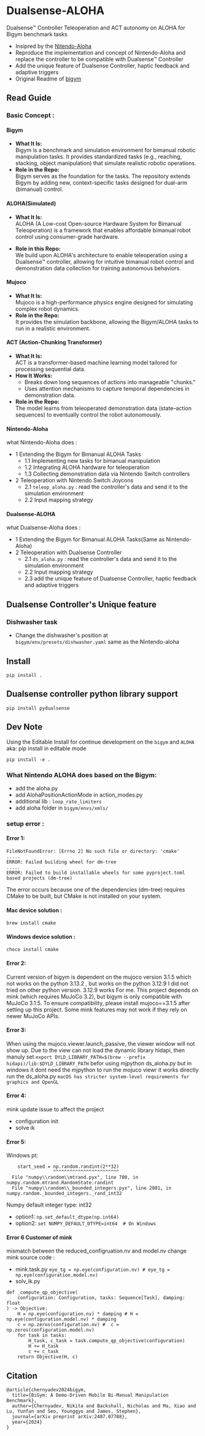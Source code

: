 # Dualsense-ALOHA
Dualsense™ Controller Teleoperation and ACT autonomy on ALOHA for Bigym benchmark tasks 

- Insipred by the [Nitendo-Aloha](https://github.com/AlmondGod/Nintendo-Aloha)
- Reproduce the implementation and concept of Nintendo-Aloha and replace the controller to be compatible with Dualsense™ Controller
- Add the unique feature of Dualsense Controller, haptic feedback and adaptive triggers
- Original Readme of [bigym](https://github.com/chernyadev/bigym)


## Read Guide 
### Basic Concept : 

#### Bigym
- **What It Is:**  
  Bigym is a benchmark and simulation environment for bimanual robotic manipulation tasks.  It provides standardized tasks (e.g., reaching, stacking, object manipulation) that simulate realistic robotic operations.
- **Role in the Repo:**  
  Bigym serves as the foundation for the tasks. The repository extends Bigym by adding new, context-specific tasks designed for dual-arm (bimanual) control.

#### ALOHA(Simulated)
- **What It Is:**  
  ALOHA (A Low-cost Open-source Hardware System for Bimanual Teleoperation) is a framework that enables affordable bimanual robot control using consumer-grade hardware.

- **Role in this Repo:**  
  We build upon ALOHA's architecture to enable teleoperation using a Dualsense™ controller, allowing for intuitive bimanual robot control and demonstration data collection for training autonomous behaviors.

#### Mujoco
- **What It Is:**  
  Mujoco is a high-performance physics engine designed for simulating complex robot dynamics.
- **Role in the Repo:**  
  It provides the simulation backbone, allowing the Bigym/ALOHA tasks to run in a realistic environment.

#### ACT (Action-Chunking Transformer)
- **What It Is:**  
  ACT is a transformer-based machine learning model tailored for processing sequential data.
- **How It Works:**  
  - Breaks down long sequences of actions into manageable "chunks."
  - Uses attention mechanisms to capture temporal dependencies in demonstration data.
- **Role in the Repo:**  
  The model learns from teleoperated demonstration data (state–action sequences) to eventually control the robot autonomously.

#### Nintendo-Aloha

what Nintendo-Aloha does :  
- 1 Extending the Bigym for Bimanual ALOHA Tasks
    - 1.1 Implementing new tasks for bimanual manipulation
    - 1.2 Integrating ALOHA hardware for teleoperation
    - 1.3 Collecting demonstration data via Nintendo Switch controllers
- 2 Teleoperation with Nintendo Switch Joycons
    - 2.1 `teleop_aloha.py` : read the controller's data and send it to the simulation environment
    - 2.2 Input mapping strategy 


#### Dualsense-ALOHA
what Dualsense-Aloha does : 
- 1 Extending the Bigym for Bimanual ALOHA Tasks(Same as Nintendo-Aloha)
- 2 Teleoperation with Dualsense Controller
    - 2.1 `ds_aloha.py` : read the controller's data and send it to the simulation environment
    - 2.2 Input mapping strategy 
    - 2.3 add the unique feature of Dualsense Controller, haptic feedback and adaptive triggers


## Dualsense Controller's Unique feature


### Dishwasher task
- Change the dishwasher's position at `bigym/env/presets/dishwasher.yaml` same as the Nintendo-aloha


## Install

`pip install .`

## Dualsense controller python library support 

`pip install pydualsense` 

## Dev Note

Using the Editable Install for continue development on the `bigym` and `ALOHA`   aka: pip install in editable mode

```
pip install -e .
```

### What Nintendo ALOHA does based on the Bigym: 
  - add the aloha.py 
  - add AlohaPositionActionMode in action_modes.py
  - additional lib : `loop_rate_limiters` 
  - add aloha folder in `bigym/envs/xmls/ `

###  setup error :


#### Error 1: 

```
FileNotFoundError: [Errno 2] No such file or directory: 'cmake'
.....
ERROR: Failed building wheel for dm-tree
.....
ERROR: Failed to build installable wheels for some pyproject.toml based projects (dm-tree)
```


The error occurs because one of the dependencies (dm-tree) requires CMake to be built, but CMake is not installed on your system. 

#### Mac device solution :  
```
brew install cmake
```

#### Windows device solution : 
```
choco install cmake
```

#### Error 2: 
Current version of bigym is dependent on the mujoco version 3.1.5 which not works on the python 3.13.2 , but works on the python 3.12.9 I did not tried on other python version.  3.12.9 works For me. This project depends on mink (which requires MuJoCo 3.2), but bigym is only compatible with MuJoCo 3.1.5. To ensure compatibility, please install mujoco==3.1.5 after setting up this project. Some mink features may not work if they rely on newer MuJoCo APIs.

#### Error 3:
When using the mujoco.viewer.launch_passive, the viewer window will not show up. Due to the view can not load the dynamic library hidapi, then manuly set `export DYLD_LIBRARY_PATH=$(brew --prefix hidapi)/lib:$DYLD_LIBRARY_PATH` befor using mjpython ds_aloha.py
but in windows it dont need the mjpython to run the mojuco viewr it works directly run the ds_aloha.py 
`macOS has stricter system-level requirements for graphics and OpenGL`

#### Error 4: 
mink update issue to affect the project 
- configuration init 
- solve ik 

#### Error 5:
Windows pt: 
```  File "g:\githubproject\dualsense-aloha\bigym\bigym_env.py", line 85, in __init__
    start_seed = np.random.randint(2**32)
                 ^^^^^^^^^^^^^^^^^^^^^^^^
  File "numpy\\random\\mtrand.pyx", line 780, in numpy.random.mtrand.RandomState.randint
  File "numpy\\random\\_bounded_integers.pyx", line 2881, in numpy.random._bounded_integers._rand_int32 
  ```

Numpy default integer type: int32 

- option1: `np.set_default_dtype(np.int64)`
- option2: `set NUMPY_DEFAULT_DTYPE=int64  # On Windows`

#### Error 6 Customer of mink

mismatch between the reduced_configruation.nv and model.nv change mink source code : 

- mink.task.py
 `eye_tg = np.eye(configuration.nv) # eye_tg = np.eye(configuration.model.nv)` 
- solv_ik.py

```
def _compute_qp_objective(
    configuration: Configuration, tasks: Sequence[Task], damping: float
) -> Objective:
    H = np.eye(configuration.nv) * damping # H = np.eye(configuration.model.nv) * damping
    c = np.zeros(configuration.nv) #  c = np.zeros(configuration.model.nv)
    for task in tasks:
        H_task, c_task = task.compute_qp_objective(configuration)
        H += H_task
        c += c_task
    return Objective(H, c)
```


## Citation
```
@article{chernyadev2024bigym,
  title={BiGym: A Demo-Driven Mobile Bi-Manual Manipulation Benchmark},
  author={Chernyadev, Nikita and Backshall, Nicholas and Ma, Xiao and Lu, Yunfan and Seo, Younggyo and James, Stephen},
  journal={arXiv preprint arXiv:2407.07788},
  year={2024}
}
```